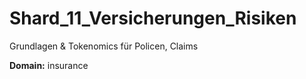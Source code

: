 # Shard_11_Versicherungen_Risiken

Grundlagen & Tokenomics für Policen, Claims

**Domain:** insurance

